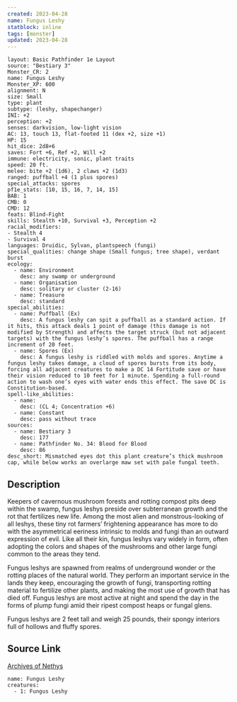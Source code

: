 ```yaml
---
created: 2023-04-28
name: Fungus Leshy
statblock: inline
tags: [monster]
updated: 2023-04-28
---
```

```statblock
layout: Basic Pathfinder 1e Layout
source: "Bestiary 3"
Monster_CR: 2
name: Fungus Leshy
Monster_XP: 600
alignment: N
size: Small
type: plant
subtype: (leshy, shapechanger)
INI: +2
perception: +2
senses: darkvision, low-light vision
AC: 13, touch 13, flat-footed 11 (dex +2, size +1)
HP: 15
hit_dice: 2d8+6
saves: Fort +6, Ref +2, Will +2
immune: electricity, sonic, plant traits
speed: 20 ft.
melee: bite +2 (1d6), 2 claws +2 (1d3)
ranged: puffball +4 (1 plus spores)
special_attacks: spores
pf1e_stats: [10, 15, 16, 7, 14, 15]
BAB: 1
CMB: 0
CMD: 12
feats: Blind-Fight
skills: Stealth +10, Survival +3, Perception +2
racial_modifiers:
- Stealth 4
- Survival 4
languages: Druidic, Sylvan, plantspeech (fungi)
special_qualities: change shape (Small fungus; tree shape), verdant burst
ecology:
  - name: Environment
    desc: any swamp or underground
  - name: Organisation
    desc: solitary or cluster (2-16)
  - name: Treasure
    desc: standard
special_abilities:
  - name: Puffball (Ex)
    desc: A fungus leshy can spit a puffball as a standard action. If it hits, this attack deals 1 point of damage (this damage is not modified by Strength) and affects the target struck (but not adjacent targets) with the fungus leshy’s spores. The puffball has a range increment of 20 feet.
  - name: Spores (Ex)
    desc: A fungus leshy is riddled with molds and spores. Anytime a fungus leshy takes damage, a cloud of spores bursts from its body, forcing all adjacent creatures to make a DC 14 Fortitude save or have their vision reduced to 10 feet for 1 minute. Spending a full-round action to wash one’s eyes with water ends this effect. The save DC is Constitution-based.
spell-like_abilities:
  - name:
    desc: (CL 4; Concentration +6)
  - name: Constant
    desc: pass without trace
sources:
  - name: Bestiary 3
    desc: 177
  - name: Pathfinder No. 34: Blood for Blood
    desc: 86
desc_short: Mismatched eyes dot this plant creature’s thick mushroom cap, while below works an overlarge maw set with pale fungal teeth.
```
## Description
Keepers of cavernous mushroom forests and rotting compost pits deep within the swamp, fungus leshys preside over subterranean growth and the rot that fertilizes new life. Among the most alien and monstrous-looking of all leshys, these tiny rot farmers’ frightening appearance has more to do with the asymmetrical eeriness intrinsic to molds and fungi than an outward expression of evil. Like all their kin, fungus leshys vary widely in form, often adopting the colors and shapes of the mushrooms and other large fungi common to the areas they tend.

Fungus leshys are spawned from realms of underground wonder or the rotting places of the natural world. They perform an important service in the lands they keep, encouraging the growth of fungi, transporting rotting material to fertilize other plants, and making the most use of growth that has died off. Fungus leshys are most active at night and spend the day in the forms of plump fungi amid their ripest compost heaps or fungal glens.

Fungus leshys are 2 feet tall and weigh 25 pounds, their spongy interiors full of hollows and fluffy spores.
## Source Link
[Archives of Nethys](https://aonprd.com/MonsterDisplay.aspx?ItemName=Fungus%20Leshy)
```encounter-table
name: Fungus Leshy
creatures:
  - 1: Fungus Leshy
```

